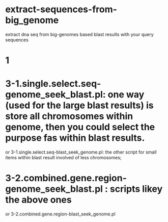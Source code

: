 # extract-sequences-from-big_genome
extract dna seq from big-genomes based blast results with your query sequences

# 1
# 3-1.single.select.seq-genome_seek_blast.pl: one way (used for the large blast results) is store all chromosomes within genome, then you could select the purpose fas within blast results.
  or 3-1.single.select.seq-blast_seek_genome.pl:  the other script for small items within blast result involved of less chromosomes;
# 3-2.combined.gene.region-genome_seek_blast.pl : scripts likey the above ones
  or 3-2.combined.gene.region-blast_seek_genome.pl
  
